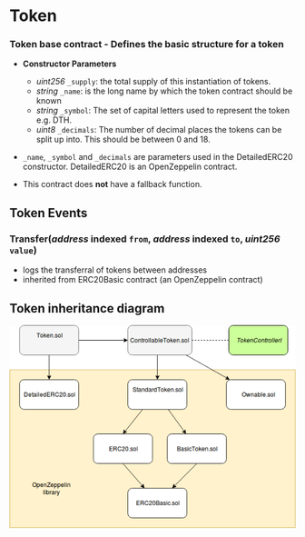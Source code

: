 # Token

### Token base contract - Defines the basic structure for a token

- **Constructor Parameters**
  * *uint256* `_supply`: the total supply of this instantiation of tokens.
  * *string* `_name`:  is the long name by which the token contract should be known
  * *string* `_symbol`: The set of capital letters used to represent the token e.g. DTH.
  * *uint8* `_decimals`: The number of decimal places the tokens can be split up into. This should be between 0 and 18.

- `_name`, `_symbol` and `_decimals` are parameters used in the DetailedERC20 constructor. DetailedERC20 is an OpenZeppelin contract. 
- This contract does **not** have a fallback function.


## Token Events

### Transfer(*address* indexed `from`, *address* indexed `to`, *uint256* `value`)
  - logs the transferral of tokens between addresses
  - inherited from ERC20Basic contract (an OpenZeppelin contract)

## Token inheritance diagram
![Token inheritance diagram](/diagrams/token.png)
